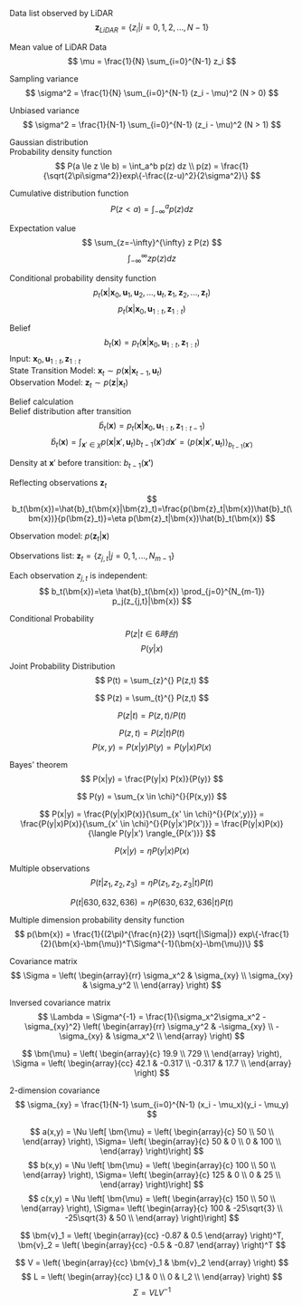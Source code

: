 Data list observed by LiDAR  
$$
\bm{z}_{LiDAR} = \{z_i|i=0,1,2,..., N-1\}
$$

Mean value of LiDAR Data  
$$
\mu = \frac{1}{N} \sum_{i=0}^{N-1} z_i
$$

Sampling variance  
$$
\sigma^2 = \frac{1}{N} \sum_{i=0}^{N-1} (z_i - \mu)^2 (N > 0)
$$

Unbiased variance  
$$
\sigma^2 = \frac{1}{N-1} \sum_{i=0}^{N-1} (z_i - \mu)^2 (N > 1)
$$

Gaussian distribution  
Probability density function  
$$
P(a \le z \le b) = \int_a^b p(z) dz \\
p(z) = \frac{1}{\sqrt{2\pi\sigma^2}}exp\{-\frac{(z-u)^2}{2\sigma^2}\}
$$

Cumulative distribution function  
$$
P(z < a) = \int_{-\infty}^a p(z) dz
$$

Expectation value  
$$
\sum_{z=-\infty}^{\infty} z P(z)
$$
$$
\int_{-\infty}^{\infty} z p(z) dz
$$

Conditional probability density function  
$$
p_t(\bm{x}|\bm{x}_0, \bm{u}_1,\bm{u}_2,...,\bm{u}_t, \bm{z}_1,\bm{z}_2,...,\bm{z}_t)
$$
$$
p_t(\bm{x}|\bm{x}_0, \bm{u}_{1:t}, \bm{z}_{1:t})
$$ 

Belief  
$$
b_t(\bm{x})=p_t(\bm{x}|\bm{x}_0, \bm{u}_{1:t}, \bm{z}_{1:t})
$$
Input: $\bm{x}_0, \bm{u}_{1:t}, \bm{z}_{1:t}$  
State Transition Model: $\bm{x}_t \sim p(\bm{x}|\bm{x}_{t-1},\bm{u}_t)$  
Observation Model: $\bm{z}_t \sim p(\bm{z}|\bm{x}_{t})$  

Belief calculation  
Belief distribution after transition  
$$
\hat{b}_t(\bm{x})=p_t(\bm{x}|\bm{x}_0, \bm{u}_{1:t}, \bm{z}_{1:t-1})
$$
$$
\hat{b}_t(\bm{x})=\int_{\bm{x}'\in \chi} p(\bm{x}|\bm{x}',\bm{u}_t) b_{t-1}(\bm{x}') d\bm{x}' = \langle p(\bm{x}|\bm{x}',\bm{u}_t) \rangle_{b_{t-1}(\bm{x}')}
$$

Density at $\bm{x}'$ before transition: $b_{t-1}(\bm{x'})$  

Reflecting observations $\bm{z}_t$  
$$
b_t(\bm{x})=\hat{b}_t(\bm{x}|\bm{z}_t)=\frac{p(\bm{z}_t|\bm{x})\hat{b}_t(\bm{x})}{p(\bm{z}_t)}=\eta p(\bm{z}_t|\bm{x})\hat{b}_t(\bm{x})
$$

Observation model: $p(\bm{z}_t|\bm{x})$  

Observations list: $\bm{z}_t=\{z_{j,t}|j=0,1,...,N_{m-1}\}$

Each observation $z_{j,t}$ is independent:  
$$
b_t(\bm{x})=\eta \hat{b}_t(\bm{x}) \prod_{j=0}^{N_{m-1}} p_j(z_{j,t}|\bm{x})
$$

Conditional Probability  
$$
P(z|t \in 6時台)
$$
$$
P(y|x)
$$

Joint Probability Distribution  
$$
P(t) = \sum_{z}^{} P(z,t)
$$

$$
P(z) = \sum_{t}^{} P(z,t)
$$

$$
P(z|t) = P(z,t)/P(t)
$$

$$
P(z,t) = P(z|t)P(t)
$$
$$
P(x,y) = P(x|y)P(y) = P(y|x)P(x)
$$

Bayes' theorem  
$$
P(x|y) = \frac{P(y|x) P(x)}{P(y)}
$$

$$
P(y) = \sum_{x \in \chi}^{}{P(x,y)}
$$

$$
P(x|y) = \frac{P(y|x)P(x)}{\sum_{x' \in \chi}^{}{P(x',y)}} = \frac{P(y|x)P(x)}{\sum_{x' \in \chi}^{}{P(y|x')P(x')}} = \frac{P(y|x)P(x)}{\langle P(y|x') \rangle_{P(x')}}
$$

$$
P(x|y) = \eta P(y|x) P(x)
$$

Multiple observations  
$$
P(t|z_1, z_2, z_3) = \eta P(z_1, z_2, z_3|t) P(t)
$$

$$
P(t|630, 632, 636) = \eta P(630, 632, 636|t) P(t)
$$

Multiple dimension probability density function  
$$
p(\bm{x}) = \frac{1}{(2\pi)^{\frac{n}{2}} \sqrt{|\Sigma|}} exp\{-\frac{1}{2}(\bm{x}-\bm{\mu})^T\Sigma^{-1}(\bm{x}-\bm{\mu})\}
$$

Covariance matrix  
$$
\Sigma =
\left(
\begin{array}{rr}
\sigma_x^2 & \sigma_{xy} \\
\sigma_{xy} & \sigma_y^2 \\
\end{array}
\right)
$$

Inversed covariance matrix  
$$
\Lambda = \Sigma^{-1} = \frac{1}{\sigma_x^2\sigma_x^2 - \sigma_{xy}^2}
\left(
\begin{array}{rr}
\sigma_y^2 & -\sigma_{xy} \\
-\sigma_{xy} & \sigma_x^2 \\
\end{array}
\right)
$$

$$
\bm{\mu} =
\left(
\begin{array}{c}
19.9 \\
729 \\
\end{array}
\right), \Sigma = 
\left(
\begin{array}{cc}
42.1 & -0.317 \\
-0.317 & 17.7 \\
\end{array}
\right)
$$

2-dimension covariance
$$
\sigma_{xy} = \frac{1}{N-1} \sum_{i=0}^{N-1} (x_i - \mu_x)(y_i - \mu_y)
$$

$$
a(x,y) = \Nu \left[
\bm{\mu} =
\left(
\begin{array}{c}
50 \\
50 \\
\end{array}
\right), \Sigma=
\left(
\begin{array}{c}
50 & 0 \\
0 & 100 \\
\end{array}
\right)\right]
$$
$$
b(x,y) = \Nu \left[
\bm{\mu} =
\left(
\begin{array}{c}
100 \\
50 \\
\end{array}
\right), \Sigma=
\left(
\begin{array}{c}
125 & 0 \\
0 & 25 \\
\end{array}
\right)\right]
$$
$$
c(x,y) = \Nu \left[
\bm{\mu} =
\left(
\begin{array}{c}
150 \\
50 \\
\end{array}
\right), \Sigma=
\left(
\begin{array}{c}
100 & -25\sqrt{3} \\
-25\sqrt{3} & 50 \\
\end{array}
\right)\right]
$$

$$
  \bm{v}_1 = 
  \left(
    \begin{array}{cc}
    -0.87 & 0.5
    \end{array}
  \right)^T, \bm{v}_2 =
  \left(
    \begin{array}{cc}
    -0.5 & -0.87
    \end{array}
  \right)^T
$$

$$
V = 
\left(
    \begin{array}{cc}
    \bm{v}_1 & \bm{v}_2
    \end{array}
  \right)
$$
$$
L = 
\left(
    \begin{array}{cc}
    l_1 & 0 \\
    0 & l_2 \\
    \end{array}
  \right)
$$
$$
\Sigma = VLV^{-1}
$$